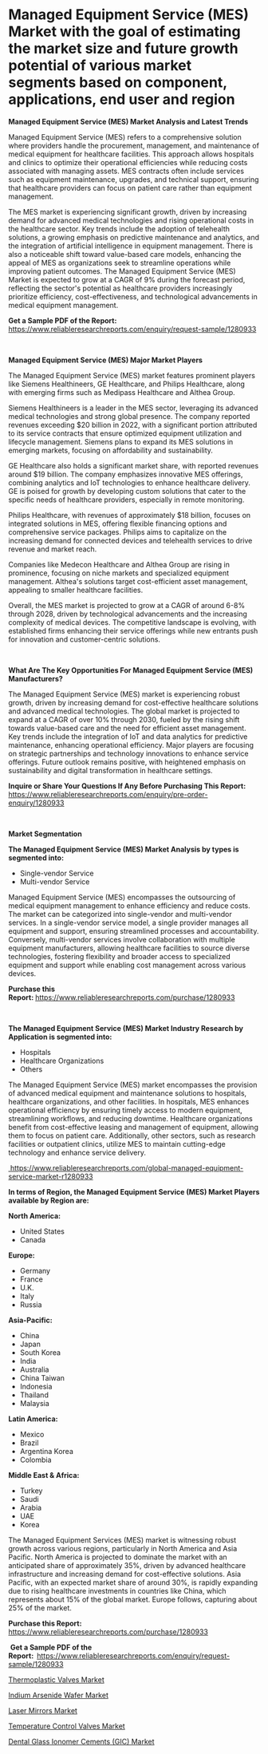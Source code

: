 <p><h1>Managed Equipment Service (MES) Market with the goal of estimating the market size and future growth potential of various market segments based on component, applications, end user and region</h1></p><p><strong>Managed Equipment Service (MES) Market Analysis and Latest Trends</strong></p>
<p><p>Managed Equipment Service (MES) refers to a comprehensive solution where providers handle the procurement, management, and maintenance of medical equipment for healthcare facilities. This approach allows hospitals and clinics to optimize their operational efficiencies while reducing costs associated with managing assets. MES contracts often include services such as equipment maintenance, upgrades, and technical support, ensuring that healthcare providers can focus on patient care rather than equipment management.</p><p>The MES market is experiencing significant growth, driven by increasing demand for advanced medical technologies and rising operational costs in the healthcare sector. Key trends include the adoption of telehealth solutions, a growing emphasis on predictive maintenance and analytics, and the integration of artificial intelligence in equipment management. There is also a noticeable shift toward value-based care models, enhancing the appeal of MES as organizations seek to streamline operations while improving patient outcomes. The Managed Equipment Service (MES) Market is expected to grow at a CAGR of 9% during the forecast period, reflecting the sector's potential as healthcare providers increasingly prioritize efficiency, cost-effectiveness, and technological advancements in medical equipment management.</p></p>
<p><strong>Get a Sample PDF of the Report:&nbsp;</strong> <a href="https://www.reliableresearchreports.com/enquiry/request-sample/1280933?utm_campaign=4&utm_medium=2&utm_source=Github&utm_content=ia&utm_term=30092024&utm_id=managed-equipment-service-mes">https://www.reliableresearchreports.com/enquiry/request-sample/1280933</a></p>
<p>&nbsp;</p>
<p><strong>Managed Equipment Service (MES) Major Market Players</strong></p>
<p><p>The Managed Equipment Service (MES) market features prominent players like Siemens Healthineers, GE Healthcare, and Philips Healthcare, along with emerging firms such as Medipass Healthcare and Althea Group. </p><p>Siemens Healthineers is a leader in the MES sector, leveraging its advanced medical technologies and strong global presence. The company reported revenues exceeding $20 billion in 2022, with a significant portion attributed to its service contracts that ensure optimized equipment utilization and lifecycle management. Siemens plans to expand its MES solutions in emerging markets, focusing on affordability and sustainability.</p><p>GE Healthcare also holds a significant market share, with reported revenues around $19 billion. The company emphasizes innovative MES offerings, combining analytics and IoT technologies to enhance healthcare delivery. GE is poised for growth by developing custom solutions that cater to the specific needs of healthcare providers, especially in remote monitoring.</p><p>Philips Healthcare, with revenues of approximately $18 billion, focuses on integrated solutions in MES, offering flexible financing options and comprehensive service packages. Philips aims to capitalize on the increasing demand for connected devices and telehealth services to drive revenue and market reach.</p><p>Companies like Medecon Healthcare and Althea Group are rising in prominence, focusing on niche markets and specialized equipment management. Althea's solutions target cost-efficient asset management, appealing to smaller healthcare facilities.</p><p>Overall, the MES market is projected to grow at a CAGR of around 6-8% through 2028, driven by technological advancements and the increasing complexity of medical devices. The competitive landscape is evolving, with established firms enhancing their service offerings while new entrants push for innovation and customer-centric solutions.</p></p>
<p>&nbsp;</p>
<p><strong>What Are The Key Opportunities For Managed Equipment Service (MES) Manufacturers?</strong></p>
<p><p>The Managed Equipment Service (MES) market is experiencing robust growth, driven by increasing demand for cost-effective healthcare solutions and advanced medical technologies. The global market is projected to expand at a CAGR of over 10% through 2030, fueled by the rising shift towards value-based care and the need for efficient asset management. Key trends include the integration of IoT and data analytics for predictive maintenance, enhancing operational efficiency. Major players are focusing on strategic partnerships and technology innovations to enhance service offerings. Future outlook remains positive, with heightened emphasis on sustainability and digital transformation in healthcare settings.</p></p>
<p><strong>Inquire or Share Your Questions If Any Before Purchasing This Report:</strong> <a href="https://www.reliableresearchreports.com/enquiry/pre-order-enquiry/1280933?utm_campaign=4&utm_medium=2&utm_source=Github&utm_content=ia&utm_term=30092024&utm_id=managed-equipment-service-mes">https://www.reliableresearchreports.com/enquiry/pre-order-enquiry/1280933</a></p>
<p>&nbsp;</p>
<p><strong>Market Segmentation</strong></p>
<p><strong>The Managed Equipment Service (MES) Market Analysis by types is segmented into:</strong></p>
<p><ul><li>Single-vendor Service</li><li>Multi-vendor Service</li></ul></p>
<p><p>Managed Equipment Service (MES) encompasses the outsourcing of medical equipment management to enhance efficiency and reduce costs. The market can be categorized into single-vendor and multi-vendor services. In a single-vendor service model, a single provider manages all equipment and support, ensuring streamlined processes and accountability. Conversely, multi-vendor services involve collaboration with multiple equipment manufacturers, allowing healthcare facilities to source diverse technologies, fostering flexibility and broader access to specialized equipment and support while enabling cost management across various devices.</p></p>
<p><strong>Purchase this Report:&nbsp;</strong><a href="https://www.reliableresearchreports.com/purchase/1280933?utm_campaign=4&utm_medium=2&utm_source=Github&utm_content=ia&utm_term=30092024&utm_id=managed-equipment-service-mes">https://www.reliableresearchreports.com/purchase/1280933</a></p>
<p>&nbsp;</p>
<p><strong>The Managed Equipment Service (MES) Market Industry Research by Application is segmented into:</strong></p>
<p><ul><li>Hospitals</li><li>Healthcare Organizations</li><li>Others</li></ul></p>
<p><p>The Managed Equipment Service (MES) market encompasses the provision of advanced medical equipment and maintenance solutions to hospitals, healthcare organizations, and other facilities. In hospitals, MES enhances operational efficiency by ensuring timely access to modern equipment, streamlining workflows, and reducing downtime. Healthcare organizations benefit from cost-effective leasing and management of equipment, allowing them to focus on patient care. Additionally, other sectors, such as research facilities or outpatient clinics, utilize MES to maintain cutting-edge technology and enhance service delivery.</p></p>
<p><a href="https://www.reliableresearchreports.com/global-managed-equipment-service-market-r1280933?utm_campaign=4&utm_medium=2&utm_source=Github&utm_content=ia&utm_term=30092024&utm_id=managed-equipment-service-mes">&nbsp;https://www.reliableresearchreports.com/global-managed-equipment-service-market-r1280933</a></p>
<p><strong>In terms of Region, the Managed Equipment Service (MES) Market Players available by Region are:</strong></p>
<p>
    <p> <strong> North America: </strong>
        <ul>
            <li>United States</li>
            <li>Canada</li>
        </ul>
        </p> 
    <p> <strong> Europe: </strong>
        <ul>
            <li>Germany</li>
            <li>France</li>
            <li>U.K.</li>
            <li>Italy</li>
            <li>Russia</li>
        </ul>
        </p> 
    <p> <strong> Asia-Pacific: </strong>
        <ul>
            <li>China</li>
            <li>Japan</li>
            <li>South Korea</li>
            <li>India</li>
            <li>Australia</li>
            <li>China Taiwan</li>
            <li>Indonesia</li>
            <li>Thailand</li>
            <li>Malaysia</li>
        </ul>
        </p> 
    <p> <strong> Latin America: </strong>
        <ul>
            <li>Mexico</li>
            <li>Brazil</li>
            <li>Argentina Korea</li>
            <li>Colombia</li>
        </ul>
        </p> 
    <p> <strong> Middle East & Africa: </strong>
        <ul>
            <li>Turkey</li>
            <li>Saudi</li>
            <li>Arabia</li>
            <li>UAE</li>
            <li>Korea</li>
        </ul>
    </p>
    </p>
<p><p>The Managed Equipment Services (MES) market is witnessing robust growth across various regions, particularly in North America and Asia Pacific. North America is projected to dominate the market with an anticipated share of approximately 35%, driven by advanced healthcare infrastructure and increasing demand for cost-effective solutions. Asia Pacific, with an expected market share of around 30%, is rapidly expanding due to rising healthcare investments in countries like China, which represents about 15% of the global market. Europe follows, capturing about 25% of the market.</p></p>
<p><strong>Purchase this Report: </strong><a href="https://www.reliableresearchreports.com/purchase/1280933?utm_campaign=4&utm_medium=2&utm_source=Github&utm_content=ia&utm_term=30092024&utm_id=managed-equipment-service-mes">https://www.reliableresearchreports.com/purchase/1280933</a></p>
<p>&nbsp;<strong>Get a Sample PDF of the Report:&nbsp;&nbsp;</strong><a href="https://www.reliableresearchreports.com/enquiry/request-sample/1280933?utm_campaign=4&utm_medium=2&utm_source=Github&utm_content=ia&utm_term=30092024&utm_id=managed-equipment-service-mes">https://www.reliableresearchreports.com/enquiry/request-sample/1280933</a></p>
<p><strong></strong></p>
<p><p><a href="https://www.linkedin.com/pulse/insights-thermoplastic-valves-market-size-which-expanding-derje?utm_campaign=4&utm_medium=2&utm_source=Github&utm_content=ia&utm_term=30092024&utm_id=managed-equipment-service-mes">Thermoplastic Valves Market</a></p><p><a href="https://issuu.com/reportprime-2/docs/indium-arsenide-wafer-market-size-2_66b462c70af9e3?utm_campaign=4&utm_medium=2&utm_source=Github&utm_content=ia&utm_term=30092024&utm_id=managed-equipment-service-mes">Indium Arsenide Wafer Market</a></p><p><a href="https://issuu.com/reportprime-2/docs/laser-mirrors-market-size-2030.pptx_e84fec1103a929?utm_campaign=4&utm_medium=2&utm_source=Github&utm_content=ia&utm_term=30092024&utm_id=managed-equipment-service-mes">Laser Mirrors Market</a></p><p><a href="https://www.linkedin.com/pulse/in-depth-analysis-global-temperature-control-valves-market-9xoxe?utm_campaign=4&utm_medium=2&utm_source=Github&utm_content=ia&utm_term=30092024&utm_id=managed-equipment-service-mes">Temperature Control Valves Market</a></p><p><a href="https://github.com/WayneGriffin411/Market-Research-Report-List-1/blob/main/dental-glass-ionomer-cements-gic-market.md?utm_campaign=4&utm_medium=2&utm_source=Github&utm_content=ia&utm_term=30092024&utm_id=managed-equipment-service-mes">Dental Glass Ionomer Cements (GIC) Market</a></p></p>